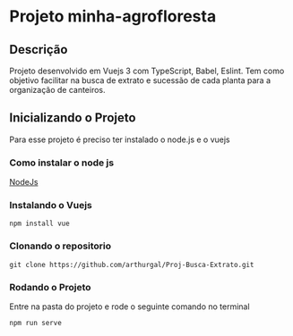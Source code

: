 # Projeto minha-agrofloresta

## Descrição

Projeto desenvolvido em Vuejs 3 com TypeScript, Babel, Eslint. Tem como objetivo facilitar na busca de extrato e sucessão de cada planta para a organização de canteiros.

## Inicializando o Projeto
Para esse projeto é preciso ter instalado o node.js e o vuejs

### Como instalar o node js
[NodeJs](https://nodejs.org/en/download/)

### Instalando o Vuejs
    npm install vue


### Clonando o repositorio
    git clone https://github.com/arthurgal/Proj-Busca-Extrato.git

### Rodando o Projeto
Entre na pasta do projeto e rode o seguinte comando no terminal
    
    npm run serve